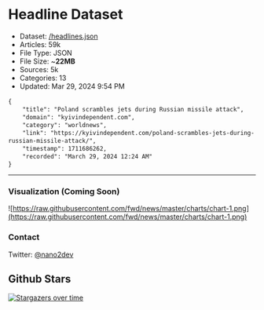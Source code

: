 # Headline Dataset

- Dataset: [/headlines.json](https://raw.githubusercontent.com/fwd/news/master/headlines.json) 
- Articles: 59k
- File Type: JSON
- File Size: ~**22MB**
- Sources: 5k
- Categories: 13
- Updated: Mar 29, 2024 9:54 PM

```
{
    "title": "Poland scrambles jets during Russian missile attack",
    "domain": "kyivindependent.com",
    "category": "worldnews",
    "link": "https://kyivindependent.com/poland-scrambles-jets-during-russian-missile-attack/",
    "timestamp": 1711686262,
    "recorded": "March 29, 2024 12:24 AM"
}
```

---

### Visualization (Coming Soon)

![https://raw.githubusercontent.com/fwd/news/master/charts/chart-1.png](https://raw.githubusercontent.com/fwd/news/master/charts/chart-1.png)

### Contact 

Twitter: [@nano2dev](https://twitter.com/nano2dev)

## Github Stars

[![Stargazers over time](https://starchart.cc/fwd/news.svg)](https://starchart.cc/fwd/news)
